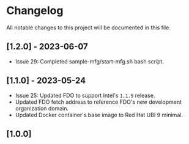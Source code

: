 # Changelog

All notable changes to this project will be documented in this file.

## [1.2.0] - 2023-06-07
- Issue 29: Completed sample-mfg/start-mfg.sh bash script.

## [1.1.0] - 2023-05-24
- Issue 25: Updated FDO to support Intel's `1.1.5` release.
- Updated FDO fetch address to reference FDO's new development organization domain.
- Updated Docker container's base image to Red Hat UBI 9 minimal.

## [1.0.0]
